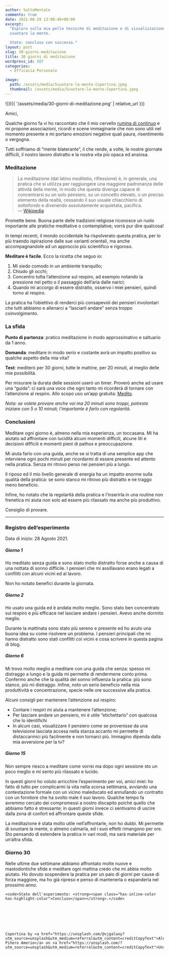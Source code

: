 ```yaml
---
author: SaltoMentale
comments: true
date: 2021-08-29 13:08:48+00:00
excerpt:
  "Esploro sulla mia pelle tecniche di meditazione e di visualizzazione per
  svuotare la mente.

  Stato: concluso con successo."
layout: post
slug: 30-giorni-meditazione
title: 30 giorni di meditazione
wordpress_id: 587
categories:
  - Efficacia Personale

image:
  path: /assets/media/Svuotare-la-mente-Copertina.jpeg
  thumbnail: /assets/media/Svuotare-la-mente-Copertina.jpeg
---
```


![]({{ '/assets/media/30-giorni-di-meditazione.png' | relative_url }})

Amici,

Qualche giorno fa vi ho raccontato che il mio cervello [rumina di continuo](/i-nuovi-ruminanti/) e mi propone associazioni, ricordi e scene immaginarie che non sono utili nel momento presente e mi portano emozioni negative quali paura, risentimento o vergogna.

Tutti soffriamo di “mente blaterante”, il che rende, a volte, le nostre giornate difficili, il nostro lavoro distratto e la nostra vita più opaca ed ansiosa.

### Meditazione

> La meditazione (dal latino _meditatio_, riflessione) è, in generale, una pratica che si utilizza per raggiungere una maggiore padronanza delle attività della mente, in modo che questa divenga capace di concentrarsi su un solo pensiero, su un concetto elevato, o un preciso elemento della realtà, cessando il suo usuale chiacchierio di sottofondo e divenendo assolutamente acquietata, pacifica.  
— [Wikipedia](https://it.wikipedia.org/wiki/Meditazione)


Promette bene. Buona parte delle tradizioni religiose riconosce un ruolo importante alle pratiche meditative o contemplative; vorrà pur dire qualcosa!

In tempi recenti, il mondo occidentale ha rispolverato questa pratica, per lo più traendo ispirazione dalle sue varianti orientali, ma anche accompagnandole ad un approccio più scientifico e rigoroso.

**Meditare è facile**. Ecco la ricetta che seguo io:

1. Mi siedo comodo in un ambiente tranquillo;
2. Chiudo gli occhi;
3. Concentro tutta l’attenzione sul respiro, ad esempio notando la pressione nel petto o il passaggio dell’aria dalle narici;
4. Quando mi accorgo di essere distratto, osservo i miei pensieri, quindi torno al respiro.

La pratica ha l’obiettivo di renderci più consapevoli dei pensieri involontari che tutti abbiamo e allenarci a “lasciarli andare” senza troppo coinvolgimento.

### La sfida

**Punto di partenza**: pratico meditazione in modo approssimativo e saltuario da 1 anno.

**Domanda**: meditare in modo serio e costante avrà un impatto positivo su qualche aspetto della mia vita?

**Test**: mediterò per 30 giorni, tutte le mattine, per 20 minuti, al meglio delle mie possibilità.

Per misurare la durata delle sessioni userò un timer. Proverò anche ad usare una “guida”: ci sarà una voce che ogni tanto mi ricorderà di tornare con l’attenzione al respiro. Allo scopo uso un’app gratuita: [Medito](https://meditofoundation.org/medito-app).

_Nota: se volete provare anche voi ma 20 minuti sono troppi, potreste iniziare con 5 o 10 minuti; l’importante è farlo con regolarità._

### Conclusioni

Meditare ogni giorno è, almeno nella mia esperienza, un toccasana. Mi ha aiutato ad affrontare con lucidità alcuni momenti difficili, alcune liti e decisioni difficili e momenti pieni di pathos e preoccupazione.

Mi aiuta farlo con una guida, anche se si tratta di una semplice app che interviene ogni pochi minuti per ricordarmi di essere presente ed attento nella pratica. Senza mi ritrovo perso nei pensieri più a lungo.

Il riposo ed il mio livello generale di energia ha un impatto enorme sulla qualità della pratica: se sono stanco mi ritrovo più distratto e ne traggo meno beneficio.

Infine, ho notato che la regolarità della pratica e l’inserirla in una routine non frenetica mi aiuta non solo ad essere più rilassato ma anche più produttivo.

Consiglio di provare.

---

### Registro dell’esperimento

Data di inizio: 28 Agosto 2021.

##### Giorno 1

Ho meditato senza guida e sono stato molto distratto forse anche a causa di una nottata di sonno difficile. I pensieri che mi assillavano erano legati a conflitti con alcuni vicini ed al lavoro.

Non ho notato benefici durante la giornata.

##### Giorno 2

Ho usato una guida ed è andata molto meglio. Sono stato ben concentrato sul respiro e più efficace nel lasciare andare i pensieri. Avevo anche dormito meglio.

Durante la mattinata sono stato più sereno e presente ed ho avuto una buona idea su come risolvere un problema. I pensieri principali che mi hanno distratto sono stati conflitti coi vicini e cosa scrivere in questa pagina di blog.

##### Giorno 6

Mi trovo molto meglio a meditare con una guida che senza: spesso mi distraggo a lungo e la guida mi permette di rendermene conto prima. Confermo anche che la qualità del sonno influenza la pratica: più sono stanco, più mi distraggo. Infine, noto un serio beneficio nella mia produttività e concentrazione, specie nelle ore successive alla pratica.

Alcuni consigli per mantenere l’attenzione sul respiro:

- Contare i respiri mi aiuta a mantenere l’attenzione;
- Per lasciare andare un pensiero, mi è utile “etichettarlo” con qualcosa che lo identifichi
- In alcuni casi, visualizzare il pensiero come se provenisse da una televisione lasciata accesa nella stanza accanto mi permette di distaccarmici più facilmente e non tornarci più. Immagino dipenda dalla mia avversione per la tv?

##### Giorno 15

Non sempre riesco a meditare come vorrei ma dopo ogni sessione sto un poco meglio e mi sento più rilassato e lucido.

In questi giorni ho voluto arricchire l’esperimento per voi, amici miei: ho fatto di tutto per complicarmi la vita nella scorsa settimana, avviando una contestazione formale con un vicino maleducato ed annullando un contratto con un fornitore che ha svolto male il suo lavoro. Qualche tempo fa avremmo cercato dei compromessi a nostro discapito poiché quello che abbiamo fatto è stressante; in questi giorni invece ci sentivamo di uscire dalla zona di confort ed affrontare queste sfide.

La meditazione è stata molto utile nell’affrontarle, non ho dubbi. Mi permette di svuotare la mente, o almeno calmarla, ed i suoi effetti rimangono per ore. Sto pensando di estendere la pratica in vari modi, ma sarà materiale per un’altra sfida.

### Giorno 30

Nelle ultime due settimane abbiamo affrontato molte nuove e mastodontiche sfide e meditare ogni mattina credo che mi abbia molto aiutato. Ho dovuto sospendere la pratica per un paio di giorni per cause di forza maggiore, ma ho già ripreso e penso di mantenerla o espanderla nel prossimo anno.

    <code>Stato dell'esperimento: <strong><span class="has-inline-color has-highlight-color">Concluso</span></strong>.</code>







    Copertina by <a href="https://unsplash.com/@vjgalaxy?utm_source=unsplash&utm_medium=referral&utm_content=creditCopyText">Alejandro Piñero Amerio</a> on <a href="https://unsplash.com/?utm_source=unsplash&utm_medium=referral&utm_content=creditCopyText">Unsplash</a>
